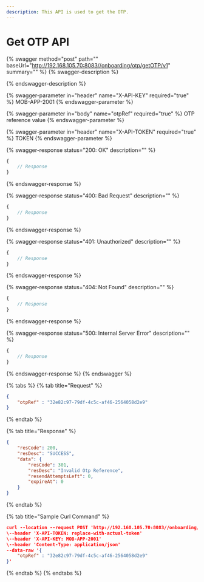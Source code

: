 ```yaml
---
description: This API is used to get the OTP.
---
```


# Get OTP API

{% swagger method="post" path="" baseUrl="http://192.168.105.70:8083//onboarding/otp/getOTP/v1" summary="" %}
{% swagger-description %}

{% endswagger-description %}

{% swagger-parameter in="header" name="X-API-KEY" required="true" %}
MOB-APP-2001
{% endswagger-parameter %}

{% swagger-parameter in="body" name="otpRef" required="true" %}
OTP reference value
{% endswagger-parameter %}

{% swagger-parameter in="header" name="X-API-TOKEN" required="true" %}
TOKEN
{% endswagger-parameter %}

{% swagger-response status="200: OK" description="" %}
```javascript
{
    // Response
}
```
{% endswagger-response %}

{% swagger-response status="400: Bad Request" description="" %}
```javascript
{
    // Response
}
```
{% endswagger-response %}

{% swagger-response status="401: Unauthorized" description="" %}
```javascript
{
    // Response
}
```
{% endswagger-response %}

{% swagger-response status="404: Not Found" description="" %}
```javascript
{
    // Response
}
```
{% endswagger-response %}

{% swagger-response status="500: Internal Server Error" description="" %}
```javascript
{
    // Response
}
```
{% endswagger-response %}
{% endswagger %}

{% tabs %}
{% tab title="Request" %}
```json
{
    "otpRef" : "32e82c97-79df-4c5c-af46-2564058d2e9"
}
```
{% endtab %}

{% tab title="Response" %}
```json
{
    "resCode": 200,
    "resDesc": "SUCCESS",
    "data": {
        "resCode": 301,
        "resDesc": "Invalid Otp Reference",
        "resendAttemptsLeft": 0,
        "expireAt": 0
    }
}
```
{% endtab %}

{% tab title="Sample Curl  Command" %}
```json
curl --location --request POST 'http://192.168.105.70:8083//onboarding/otp/getOTP/v1' \
\--header 'X-API-TOKEN: replace-with-actual-token'
\--header 'X-API-KEY: MOB-APP-2001'
\--header 'Content-Type: application/json'
--data-raw '{
    "otpRef" : "32e82c97-79df-4c5c-af46-2564058d2e9"
}'
```
{% endtab %}
{% endtabs %}
